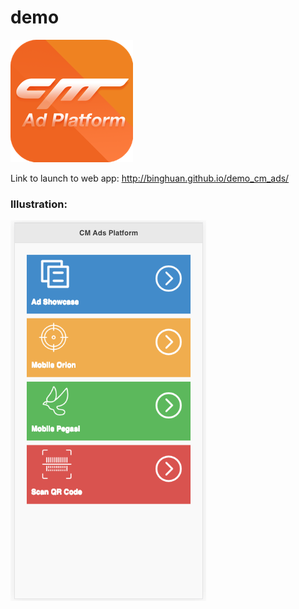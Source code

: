 # demo

<img src="icons/Icon-196.png">

Link to launch to web app: <a haref="http://binghuan.github.io/demo/">http://binghuan.github.io/demo_cm_ads/</a>

### Illustration: 
![](./images/demo.png)
